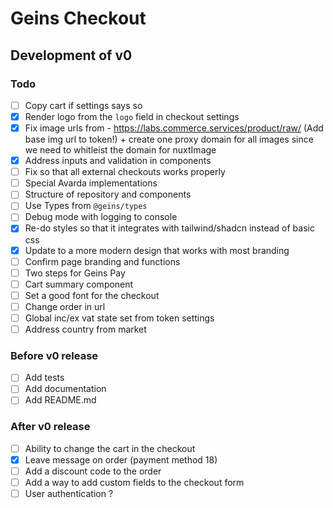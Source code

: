 # Geins Checkout

## Development of v0

### Todo

- [ ] Copy cart if settings says so
- [x] Render logo from the `logo` field in checkout settings
- [x] Fix image urls from - https://labs.commerce.services/product/raw/ (Add base img url to token!) + create one proxy domain for all images since we need to whitleist the domain for nuxtImage
- [x] Address inputs and validation in components
- [ ] Fix so that all external checkouts works properly
- [ ] Special Avarda implementations
- [ ] Structure of repository and components
- [ ] Use Types from `@geins/types`
- [ ] Debug mode with logging to console
- [x] Re-do styles so that it integrates with tailwind/shadcn instead of basic css
- [x] Update to a more modern design that works with most branding
- [ ] Confirm page branding and functions
- [ ] Two steps for Geins Pay
- [ ] Cart summary component
- [ ] Set a good font for the checkout
- [ ] Change order in url
- [ ] Global inc/ex vat state set from token settings
- [ ] Address country from market

### Before v0 release

- [ ] Add tests
- [ ] Add documentation
- [ ] Add README.md

### After v0 release

- [ ] Ability to change the cart in the checkout
- [x] Leave message on order (payment method 18)
- [ ] Add a discount code to the order
- [ ] Add a way to add custom fields to the checkout form
- [ ] User authentication ?
